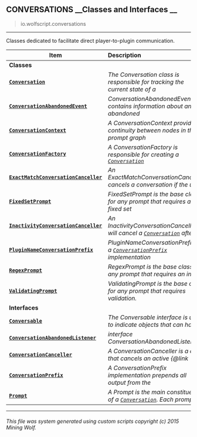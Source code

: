 ## CONVERSATIONS __Classes and Interfaces __

>io.wolfscript.conversations

---

Classes dedicated to facilitate direct player-to-plugin communication.

Item | Description   
--- | :--- 
__Classes__|
__[`Conversation`](Conversation.md)__ | _The Conversation class is responsible for tracking the current state of a_ 
__[`ConversationAbandonedEvent`](ConversationAbandonedEvent.md)__ | _ConversationAbandonedEvent contains information about an abandoned_ 
__[`ConversationContext`](ConversationContext.md)__ | _A ConversationContext provides continuity between nodes in the prompt graph_ 
__[`ConversationFactory`](ConversationFactory.md)__ | _A ConversationFactory is responsible for creating a [`Conversation`](Conversation.md)_ 
__[`ExactMatchConversationCanceller`](ExactMatchConversationCanceller.md)__ | _An ExactMatchConversationCanceller cancels a conversation if the user_ 
__[`FixedSetPrompt`](FixedSetPrompt.md)__ | _FixedSetPrompt is the base class for any prompt that requires a fixed set_ 
__[`InactivityConversationCanceller`](InactivityConversationCanceller.md)__ | _An InactivityConversationCanceller will cancel a [`Conversation`](Conversation.md) after_ 
__[`PluginNameConversationPrefix`](PluginNameConversationPrefix.md)__ | _PluginNameConversationPrefix is a [`ConversationPrefix`](ConversationPrefix.md) implementation_ 
__[`RegexPrompt`](RegexPrompt.md)__ | _RegexPrompt is the base class for any prompt that requires an input_ 
__[`ValidatingPrompt`](ValidatingPrompt.md)__ | _ValidatingPrompt is the base class for any prompt that requires validation._ 
__Interfaces__|
__[`Conversable`](Conversable.md)__ | _The Conversable interface is used to indicate objects that can have_ 
__[`ConversationAbandonedListener`](ConversationAbandonedListener.md)__ | _interface ConversationAbandonedListener_ 
__[`ConversationCanceller`](ConversationCanceller.md)__ | _A ConversationCanceller is a class that cancels an active {@link_ 
__[`ConversationPrefix`](ConversationPrefix.md)__ | _A ConversationPrefix implementation prepends all output from the_ 
__[`Prompt`](Prompt.md)__ | _A Prompt is the main constituent of a [`Conversation`](Conversation.md). Each prompt_ 



---



###### This file was system generated using custom scripts copyright (c) 2015 Mining Wolf.
	

